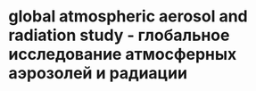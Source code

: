 # global atmospheric aerosol and radiation study - глобальное исследование атмосферных аэрозолей и радиации
